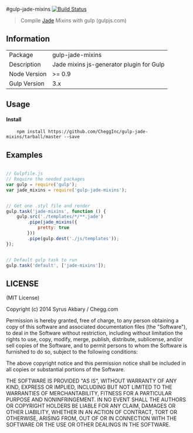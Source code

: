 #gulp-jade-mixins
[![Build Status](https://travis-ci.org/CheggInc/gulp-jade-mixins.png?branch=master)](https://travis-ci.org/CheggInc/gulp-jade-mixins)

> Compile [Jade](http://jade-lang.com/) Mixins with gulp (gulpjs.com)

## Information

<table>
<tr> 
<td>Package</td><td>gulp-jade-mixins</td>
</tr>
<tr>
<td>Description</td>
<td>Jade mixins js-generator plugin for Gulp</td>
</tr>
<tr>
<td>Node Version</td>
<td>>= 0.9</td>
</tr>
<tr>
<td>Gulp Version</td>
<td>3.x</td>
</tr>
</table>

## Usage
#### Install
		npm install https://github.com/CheggInc/gulp-jade-mixins/tarball/master --save

## Examples

```javascript

// Gulpfile.js
// Require the needed packages
var gulp = require('gulp');
var jade_mixins = require('gulp-jade-mixins');


// Get one .styl file and render
gulp.task('jade-mixins', function () {
	gulp.src('./templates/*/**.jade')
		.pipe(jade_mixins({
			pretty: true
		}))
		.pipe(gulp.dest('./js/templates'));
});


// Default gulp task to run
gulp.task('default', ['jade-mixins']);

```

## LICENSE

(MIT License)

Copyright (c) 2014 Syrus Akbary / Chegg.com

Permission is hereby granted, free of charge, to any person obtaining
a copy of this software and associated documentation files (the
"Software"), to deal in the Software without restriction, including
without limitation the rights to use, copy, modify, merge, publish,
distribute, sublicense, and/or sell copies of the Software, and to
permit persons to whom the Software is furnished to do so, subject to
the following conditions:

The above copyright notice and this permission notice shall be
included in all copies or substantial portions of the Software.

THE SOFTWARE IS PROVIDED "AS IS", WITHOUT WARRANTY OF ANY KIND,
EXPRESS OR IMPLIED, INCLUDING BUT NOT LIMITED TO THE WARRANTIES OF
MERCHANTABILITY, FITNESS FOR A PARTICULAR PURPOSE AND
NONINFRINGEMENT. IN NO EVENT SHALL THE AUTHORS OR COPYRIGHT HOLDERS BE
LIABLE FOR ANY CLAIM, DAMAGES OR OTHER LIABILITY, WHETHER IN AN ACTION
OF CONTRACT, TORT OR OTHERWISE, ARISING FROM, OUT OF OR IN CONNECTION
WITH THE SOFTWARE OR THE USE OR OTHER DEALINGS IN THE SOFTWARE.

